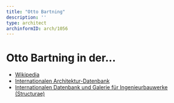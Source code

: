```yaml
---
title: "Otto Bartning"
description: ''
type: architect
archinformID: arch/1056
---
```


# Otto Bartning in der...
* [Wikipedia](https://de.wikipedia.org/wiki/Otto_Bartning)
* [Internationalen Architektur-Datenbank](https://deu.archinform.net/arch/1056.htm)
* [Internationalen Datenbank und Galerie für Ingenieurbauwerke (Structurae)](https://structurae.net/de/personen/otto-bartning)
